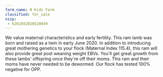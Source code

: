 ```yaml
---
farm_name: N Kids Farm
classified: for_sale
nsip:
 - 6201042020S20049
---
```


We value maternal characteristics and early fertility. This ram lamb was born and raised as a twin in early June 2020. In addition to introducing great mothering genetics to your flock (Maternal Index 115.4), this ram will also provide great post weaning weight EBVs. You'll get great growth from these lambs' offspring once they're off their moms. This ram and their moms have never needed to be dewormed. Our flock has tested 100% negative for OPP.
